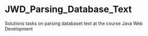 # JWD_Parsing_Database_Text
Solutions tasks on parsing databaset text at the course Java Web Development
